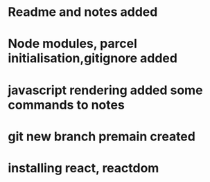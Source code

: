 # Readme and notes added
# Node modules, parcel initialisation,gitignore added
# javascript rendering added some commands to notes
# git new branch premain created
# installing react, reactdom